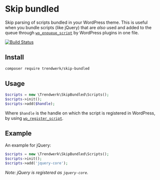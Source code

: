 # Skip bundled
Skip parsing of scripts bundled in your WordPress theme. This is useful when you bundle scripts (like jQuery) that are _also_ used and added to the queue through [`wp_enqueue_script`](https://developer.wordpress.org/reference/functions/wp_enqueue_script/) by WordPress plugins in one file.

[![Build Status](https://travis-ci.org/trendwerk/skip-bundled.svg?branch=master)](https://travis-ci.org/trendwerk/skip-bundled)

## Install
```sh
composer require trendwerk/skip-bundled
```

## Usage
```php
$scripts = new \Trendwerk\SkipBundled\Scripts();
$scripts->init();
$scripts->add($handle);
```

Where `$handle` is the handle on which the script is registered in WordPress, by using [`wp_register_script`](https://developer.wordpress.org/reference/functions/wp_register_script/).


## Example
An example for jQuery:

```php
$scripts = new \Trendwerk\SkipBundled\Scripts();
$scripts->init();
$scripts->add('jquery-core');
```

_Note: jQuery is registered as `jquery-core`._

